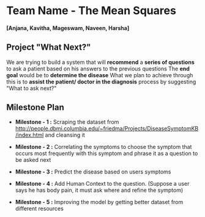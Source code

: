 # Team Name - The Mean Squares
#### [Anjana, Kavitha, Mageswam, Naveen, Harsha]


## Project "What Next?"

We are trying to build a system that will **recommend** a **series of questions** to ask a patient based on his answers to the previous questions
The **end goal** would be to **determine the disease**
What we plan to achieve through this is to **assist the patient/ doctor in the diagnosis** process by suggesting "What to ask next?"


## Milestone Plan

 - **Milestone - 1 :** Scraping the dataset from http://people.dbmi.columbia.edu/~friedma/Projects/DiseaseSymptomKB/index.html and cleansing it 
   
 - **Milestone - 2 :** Correlating the symptoms to choose
   the symptom that occurs most frequently with this symptom and phrase it as a question to be asked next 
   
 - **Milestone - 3 :** Predict the disease
   based on users symptoms 
   
 - **Milestone - 4 :** Add Human Context to the
   question. (Suppose a user says he has body pain, it must ask where and refine the symptom) 
   
 - **Milestone - 5 :** Improving the model by
   getting better dataset from different resources
